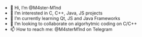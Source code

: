 - 👋 Hi, I’m @M4ster-M1nd
- 👀 I’m interested in C, C++, Java, JS projects
- 🌱 I’m currently learning Qt, JS and Java Frameworks
- 💞️ I’m looking to collaborate on algorhytmic coding on C/C++
- 📫 How to reach me: @M4sterM1nd on Telegram

<!---
M4ster-M1nd/M4ster-M1nd is a ✨ special ✨ repository because its `README.md` (this file) appears on your GitHub profile.
You can click the Preview link to take a look at your changes.
--->
